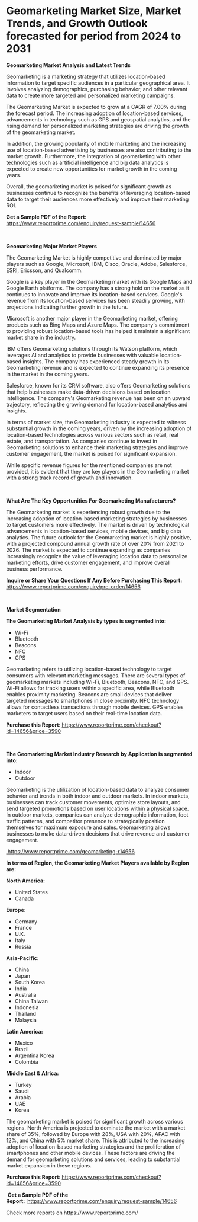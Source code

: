 <p><h1>Geomarketing Market Size, Market Trends, and Growth Outlook forecasted for period from 2024 to 2031</h1></p><p><strong>Geomarketing Market Analysis and Latest Trends</strong></p>
<p><p>Geomarketing is a marketing strategy that utilizes location-based information to target specific audiences in a particular geographical area. It involves analyzing demographics, purchasing behavior, and other relevant data to create more targeted and personalized marketing campaigns.</p><p>The Geomarketing Market is expected to grow at a CAGR of 7.00% during the forecast period. The increasing adoption of location-based services, advancements in technology such as GPS and geospatial analytics, and the rising demand for personalized marketing strategies are driving the growth of the geomarketing market.</p><p>In addition, the growing popularity of mobile marketing and the increasing use of location-based advertising by businesses are also contributing to the market growth. Furthermore, the integration of geomarketing with other technologies such as artificial intelligence and big data analytics is expected to create new opportunities for market growth in the coming years.</p><p>Overall, the geomarketing market is poised for significant growth as businesses continue to recognize the benefits of leveraging location-based data to target their audiences more effectively and improve their marketing ROI.</p></p>
<p><strong>Get a Sample PDF of the Report:&nbsp;</strong> <a href="https://www.reportprime.com/enquiry/request-sample/14656">https://www.reportprime.com/enquiry/request-sample/14656</a></p>
<p>&nbsp;</p>
<p><strong>Geomarketing Major Market Players</strong></p>
<p><p>The Geomarketing Market is highly competitive and dominated by major players such as Google, Microsoft, IBM, Cisco, Oracle, Adobe, Salesforce, ESRI, Ericsson, and Qualcomm.</p><p>Google is a key player in the Geomarketing market with its Google Maps and Google Earth platforms. The company has a strong hold on the market as it continues to innovate and improve its location-based services. Google's revenue from its location-based services has been steadily growing, with projections indicating further growth in the future.</p><p>Microsoft is another major player in the Geomarketing market, offering products such as Bing Maps and Azure Maps. The company's commitment to providing robust location-based tools has helped it maintain a significant market share in the industry.</p><p>IBM offers Geomarketing solutions through its Watson platform, which leverages AI and analytics to provide businesses with valuable location-based insights. The company has experienced steady growth in its Geomarketing revenue and is expected to continue expanding its presence in the market in the coming years.</p><p>Salesforce, known for its CRM software, also offers Geomarketing solutions that help businesses make data-driven decisions based on location intelligence. The company's Geomarketing revenue has been on an upward trajectory, reflecting the growing demand for location-based analytics and insights.</p><p>In terms of market size, the Geomarketing industry is expected to witness substantial growth in the coming years, driven by the increasing adoption of location-based technologies across various sectors such as retail, real estate, and transportation. As companies continue to invest in Geomarketing solutions to enhance their marketing strategies and improve customer engagement, the market is poised for significant expansion.</p><p>While specific revenue figures for the mentioned companies are not provided, it is evident that they are key players in the Geomarketing market with a strong track record of growth and innovation.</p></p>
<p>&nbsp;</p>
<p><strong>What Are The Key Opportunities For Geomarketing Manufacturers?</strong></p>
<p><p>The Geomarketing market is experiencing robust growth due to the increasing adoption of location-based marketing strategies by businesses to target customers more effectively. The market is driven by technological advancements in location-based services, mobile devices, and big data analytics. The future outlook for the Geomarketing market is highly positive, with a projected compound annual growth rate of over 20% from 2021 to 2026. The market is expected to continue expanding as companies increasingly recognize the value of leveraging location data to personalize marketing efforts, drive customer engagement, and improve overall business performance.</p></p>
<p><strong>Inquire or Share Your Questions If Any Before Purchasing This Report:</strong> <a href="https://www.reportprime.com/enquiry/pre-order/14656">https://www.reportprime.com/enquiry/pre-order/14656</a></p>
<p>&nbsp;</p>
<p><strong>Market Segmentation</strong></p>
<p><strong>The Geomarketing Market Analysis by types is segmented into:</strong></p>
<p><ul><li>Wi-Fi</li><li>Bluetooth</li><li>Beacons</li><li>NFC</li><li>GPS</li></ul></p>
<p><p>Geomarketing refers to utilizing location-based technology to target consumers with relevant marketing messages. There are several types of geomarketing markets including Wi-Fi, Bluetooth, Beacons, NFC, and GPS. Wi-Fi allows for tracking users within a specific area, while Bluetooth enables proximity marketing. Beacons are small devices that deliver targeted messages to smartphones in close proximity. NFC technology allows for contactless transactions through mobile devices. GPS enables marketers to target users based on their real-time location data.</p></p>
<p><strong>Purchase this Report:&nbsp;</strong><a href="https://www.reportprime.com/checkout?id=14656&price=3590">https://www.reportprime.com/checkout?id=14656&price=3590</a></p>
<p>&nbsp;</p>
<p><strong>The Geomarketing Market Industry Research by Application is segmented into:</strong></p>
<p><ul><li>Indoor</li><li>Outdoor</li></ul></p>
<p><p>Geomarketing is the utilization of location-based data to analyze consumer behavior and trends in both indoor and outdoor markets. In indoor markets, businesses can track customer movements, optimize store layouts, and send targeted promotions based on user locations within a physical space. In outdoor markets, companies can analyze demographic information, foot traffic patterns, and competitor presence to strategically position themselves for maximum exposure and sales. Geomarketing allows businesses to make data-driven decisions that drive revenue and customer engagement.</p></p>
<p><a href="https://www.reportprime.com/geomarketing-r14656">&nbsp;https://www.reportprime.com/geomarketing-r14656</a></p>
<p><strong>In terms of Region, the Geomarketing Market Players available by Region are:</strong></p>
<p>
    <p> <strong> North America: </strong>
        <ul>
            <li>United States</li>
            <li>Canada</li>
        </ul>
        </p> 
    <p> <strong> Europe: </strong>
        <ul>
            <li>Germany</li>
            <li>France</li>
            <li>U.K.</li>
            <li>Italy</li>
            <li>Russia</li>
        </ul>
        </p> 
    <p> <strong> Asia-Pacific: </strong>
        <ul>
            <li>China</li>
            <li>Japan</li>
            <li>South Korea</li>
            <li>India</li>
            <li>Australia</li>
            <li>China Taiwan</li>
            <li>Indonesia</li>
            <li>Thailand</li>
            <li>Malaysia</li>
        </ul>
        </p> 
    <p> <strong> Latin America: </strong>
        <ul>
            <li>Mexico</li>
            <li>Brazil</li>
            <li>Argentina Korea</li>
            <li>Colombia</li>
        </ul>
        </p> 
    <p> <strong> Middle East & Africa: </strong>
        <ul>
            <li>Turkey</li>
            <li>Saudi</li>
            <li>Arabia</li>
            <li>UAE</li>
            <li>Korea</li>
        </ul>
    </p>
    </p>
<p><p>The geomarketing market is poised for significant growth across various regions. North America is projected to dominate the market with a market share of 35%, followed by Europe with 28%, USA with 20%, APAC with 12%, and China with 5% market share. This is attributed to the increasing adoption of location-based marketing strategies and the proliferation of smartphones and other mobile devices. These factors are driving the demand for geomarketing solutions and services, leading to substantial market expansion in these regions.</p></p>
<p><strong>Purchase this Report: </strong><a href="https://www.reportprime.com/checkout?id=14656&price=3590">https://www.reportprime.com/checkout?id=14656&price=3590</a></p>
<p>&nbsp;<strong>Get a Sample PDF of the Report:&nbsp;&nbsp;</strong><a href="https://www.reportprime.com/enquiry/request-sample/14656">https://www.reportprime.com/enquiry/request-sample/14656</a></p>
<p><strong></strong></p>
<p>Check more reports on https://www.reportprime.com/</p>